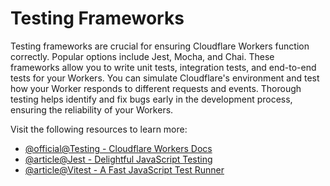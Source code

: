 # Testing Frameworks

Testing frameworks are crucial for ensuring Cloudflare Workers function correctly. Popular options include Jest, Mocha, and Chai. These frameworks allow you to write unit tests, integration tests, and end-to-end tests for your Workers. You can simulate Cloudflare's environment and test how your Worker responds to different requests and events. Thorough testing helps identify and fix bugs early in the development process, ensuring the reliability of your Workers.

Visit the following resources to learn more:

- [@official@Testing - Cloudflare Workers Docs](https://developers.cloudflare.com/workers/testing/)
- [@article@Jest - Delightful JavaScript Testing](https://jestjs.io/)
- [@article@Vitest - A Fast JavaScript Test Runner](https://vitest.dev/)
